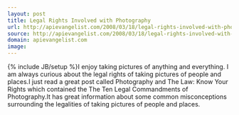 ```yaml
---
layout: post
title: Legal Rights Involved with Photography
url: http://apievangelist.com/2008/03/18/legal-rights-involved-with-photography/
source: http://apievangelist.com/2008/03/18/legal-rights-involved-with-photography/
domain: apievangelist.com
image: 
---
```

{% include JB/setup %}I enjoy taking pictures of anything and everything.  I am always curious about the legal rights of taking pictures of people and places.I just read a great post called Photography and The Law: Know Your Rights which contained the The Ten Legal Commandments of Photography.It has great information about some common misconceptions surrounding the legalities of taking pictures of people and places.